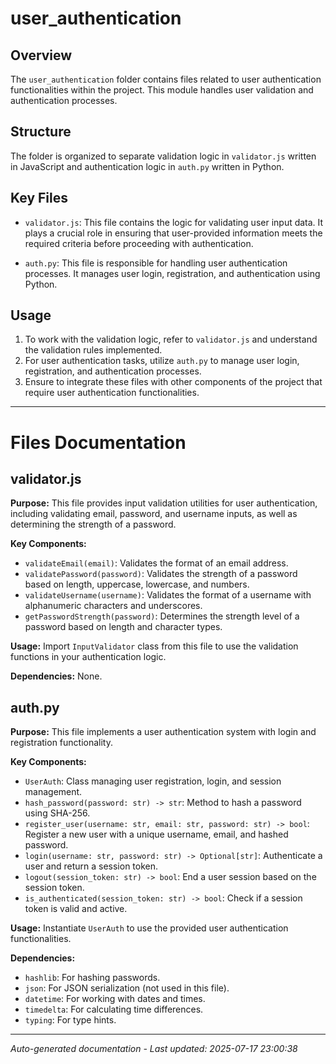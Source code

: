# user_authentication

## Overview
The `user_authentication` folder contains files related to user authentication functionalities within the project. This module handles user validation and authentication processes.

## Structure
The folder is organized to separate validation logic in `validator.js` written in JavaScript and authentication logic in `auth.py` written in Python.

## Key Files
- `validator.js`: This file contains the logic for validating user input data. It plays a crucial role in ensuring that user-provided information meets the required criteria before proceeding with authentication.
  
- `auth.py`: This file is responsible for handling user authentication processes. It manages user login, registration, and authentication using Python.

## Usage
1. To work with the validation logic, refer to `validator.js` and understand the validation rules implemented.
2. For user authentication tasks, utilize `auth.py` to manage user login, registration, and authentication processes.
3. Ensure to integrate these files with other components of the project that require user authentication functionalities.

---

# Files Documentation

## validator.js

**Purpose:** This file provides input validation utilities for user authentication, including validating email, password, and username inputs, as well as determining the strength of a password.

**Key Components:**
- `validateEmail(email)`: Validates the format of an email address.
- `validatePassword(password)`: Validates the strength of a password based on length, uppercase, lowercase, and numbers.
- `validateUsername(username)`: Validates the format of a username with alphanumeric characters and underscores.
- `getPasswordStrength(password)`: Determines the strength level of a password based on length and character types.

**Usage:** Import `InputValidator` class from this file to use the validation functions in your authentication logic.

**Dependencies:** None.

## auth.py

**Purpose:** This file implements a user authentication system with login and registration functionality.

**Key Components:**
- `UserAuth`: Class managing user registration, login, and session management.
- `hash_password(password: str) -> str`: Method to hash a password using SHA-256.
- `register_user(username: str, email: str, password: str) -> bool`: Register a new user with a unique username, email, and hashed password.
- `login(username: str, password: str) -> Optional[str]`: Authenticate a user and return a session token.
- `logout(session_token: str) -> bool`: End a user session based on the session token.
- `is_authenticated(session_token: str) -> bool`: Check if a session token is valid and active.

**Usage:** Instantiate `UserAuth` to use the provided user authentication functionalities.

**Dependencies:**
- `hashlib`: For hashing passwords.
- `json`: For JSON serialization (not used in this file).
- `datetime`: For working with dates and times.
- `timedelta`: For calculating time differences.
- `typing`: For type hints.

---
*Auto-generated documentation - Last updated: 2025-07-17 23:00:38*
